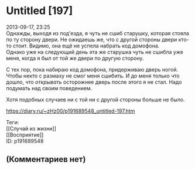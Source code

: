 Untitled [197]
==============

  
2013-09-17, 23:25  
 Однажды, выходя из под'езда, я чуть не сшиб старушку, которая стояла по ту сторону двери. Не ожидаешь же, что с другой стороны двери кто-то стоит. Видимо, она ещё не успела набрать код домофона.   
 Однако уже на следующий день эта же старушка чуть не сшибла уже меня, когда я был от той же двери по другую сторону.   
   
 С тех пор, пока набираю код домофона, придерживаю дверь ногой. Чтобы некто с размаху не смог меня сшибить. И до меня только что дошло, что  *открывать*  осторожнее дверь после этого я не стал. Надо подумать над своим поведением.   
   
 Хотя подобных случаев ни с той ни с другой стороны больше не было.   
  
<https://diary.ru/~zHz00/p191689548_untitled-197.htm>  
  
Теги:  
[[Случай из жизни]]  
[[Восприятие]]  
ID: p191689548  


(Комментариев нет)
------------------